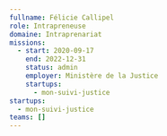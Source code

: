 ```yaml
---
fullname: Félicie Callipel
role: Intrapreneuse
domaine: Intraprenariat
missions:
  - start: 2020-09-17
    end: 2022-12-31
    status: admin
    employer: Ministère de la Justice
    startups:
      - mon-suivi-justice
startups:
  - mon-suivi-justice
teams: []
---
```

